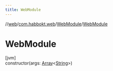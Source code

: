 ```yaml
---
title: WebModule
---
```

//[web](../../../index.html)/[com.habbokt.web](../index.html)/[WebModule](index.html)/[WebModule](-web-module.html)



# WebModule



[jvm]\
constructor(args: [Array](https://kotlinlang.org/api/latest/jvm/stdlib/kotlin/-array/index.html)&lt;[String](https://kotlinlang.org/api/latest/jvm/stdlib/kotlin/-string/index.html)&gt;)




